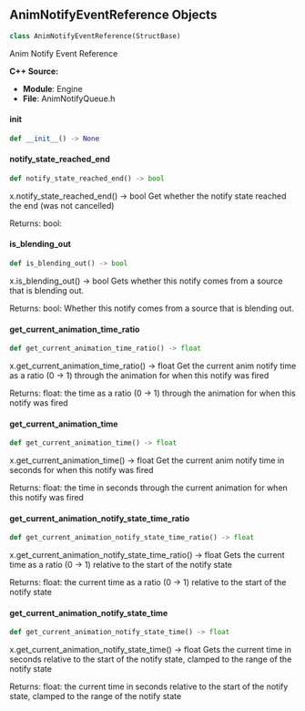 ## AnimNotifyEventReference Objects

```python
class AnimNotifyEventReference(StructBase)
```

Anim Notify Event Reference

**C++ Source:**

- **Module**: Engine
- **File**: AnimNotifyQueue.h

<a id="unreal.AnimNotifyEventReference.__init__"></a>

#### __init__

```python
def __init__() -> None
```

<a id="unreal.AnimNotifyEventReference.notify_state_reached_end"></a>

#### notify_state_reached_end

```python
def notify_state_reached_end() -> bool
```

x.notify_state_reached_end() -> bool
Get whether the notify state reached the end (was not cancelled)

Returns:
    bool:

<a id="unreal.AnimNotifyEventReference.is_blending_out"></a>

#### is_blending_out

```python
def is_blending_out() -> bool
```

x.is_blending_out() -> bool
Gets whether this notify comes from a source that is blending out.

Returns:
    bool: Whether this notify comes from a source that is blending out.

<a id="unreal.AnimNotifyEventReference.get_current_animation_time_ratio"></a>

#### get_current_animation_time_ratio

```python
def get_current_animation_time_ratio() -> float
```

x.get_current_animation_time_ratio() -> float
Get the current anim notify time as a ratio (0 -> 1) through the animation for when this notify was fired

Returns:
    float: the time as a ratio (0 -> 1) through the animation for when this notify was fired

<a id="unreal.AnimNotifyEventReference.get_current_animation_time"></a>

#### get_current_animation_time

```python
def get_current_animation_time() -> float
```

x.get_current_animation_time() -> float
Get the current anim notify time in seconds for when this notify was fired

Returns:
    float: the time in seconds through the current animation for when this notify was fired

<a id="unreal.AnimNotifyEventReference.get_current_animation_notify_state_time_ratio"></a>

#### get_current_animation_notify_state_time_ratio

```python
def get_current_animation_notify_state_time_ratio() -> float
```

x.get_current_animation_notify_state_time_ratio() -> float
Gets the current time as a ratio (0 -> 1) relative to the start of the notify state

Returns:
    float: the current time as a ratio (0 -> 1) relative to the start of the notify state

<a id="unreal.AnimNotifyEventReference.get_current_animation_notify_state_time"></a>

#### get_current_animation_notify_state_time

```python
def get_current_animation_notify_state_time() -> float
```

x.get_current_animation_notify_state_time() -> float
Gets the current time in seconds relative to the start of the notify state, clamped to the range of the notify
state

Returns:
    float: the current time in seconds relative to the start of the notify state, clamped to the range of the notify state

<a id="unreal.AnimNode_SingleNode"></a>